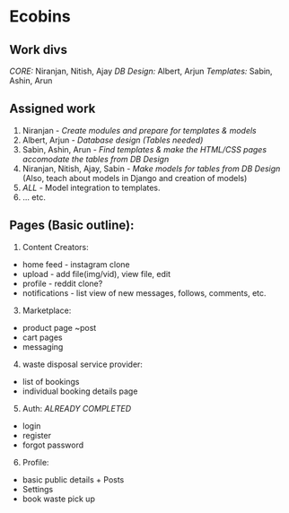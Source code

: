 # Ecobins

## Work divs
*CORE:* Niranjan, Nitish, Ajay
*DB Design:* Albert, Arjun
*Templates:* Sabin, Ashin, Arun

## Assigned work
1. Niranjan - *Create modules and prepare for templates & models*
2. Albert, Arjun - *Database design (Tables needed)*
3. Sabin, Ashin, Arun - *Find templates & make the HTML/CSS pages accomodate the tables from DB Design*
4. Niranjan, Nitish, Ajay, Sabin - *Make models for tables from DB Design* (Also, teach about models in Django and creation of models)
5. _ALL_ - Model integration to templates.
6.  ... etc.


## Pages (Basic outline):
1. Content Creators:
  * home feed - instagram clone
  * upload - add file(img/vid), view file, edit
  * profile - reddit clone?
  * notifications - list view of new messages, follows, comments, etc.
3. Marketplace:
  * product page ~post
  * cart pages
  * messaging
4. waste disposal service provider:
  * list of bookings
  * individual booking details page
5. Auth: *_ALREADY COMPLETED_*
  * login
  * register
  * forgot password
6. Profile:
  * basic public details + Posts
  * Settings
  * book waste pick up
